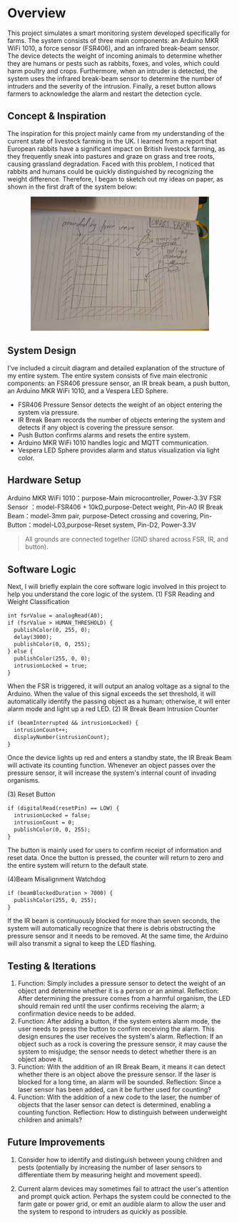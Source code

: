 # Overview
This project simulates a smart monitoring system developed specifically for farms. The system consists of three main components: an Arduino MKR WiFi 1010, a force sensor (FSR406), and an infrared break-beam sensor. The device detects the weight of incoming animals to determine whether they are humans or pests such as rabbits, foxes, and voles, which could harm poultry and crops. Furthermore, when an intruder is detected, the system uses the infrared break-beam sensor to determine the number of intruders and the severity of the intrusion. Finally, a reset button allows farmers to acknowledge the alarm and restart the detection cycle.

## Concept & Inspiration
The inspiration for this project mainly came from my understanding of the current state of livestock farming in the UK. I learned from a report that European rabbits have a significant impact on British livestock farming, as they frequently sneak into pastures and graze on grass and tree roots, causing grassland degradation. Faced with this problem, I noticed that rabbits and humans could be quickly distinguished by recognizing the weight difference. Therefore, I began to sketch out my ideas on paper, as shown in the first draft of the system below:
<p align="center">
  <img src="images/FARM_SKETCH(1).jpg" alt="Smart Farm Sketch" width="400">
</p>


## System Design
I've included a circuit diagram and detailed explanation of the structure of my entire system.
The entire system consists of five main electronic components: an FSR406 pressure sensor, an IR break beam, a push button, an Arduino MKR WiFi 1010, and a Vespera LED Sphere.
- FSR406 Pressure Sensor detects the weight of an object entering the system via pressure.
- IR Break Beam records the number of objects entering the system and detects if any object is covering the pressure sensor.
- Push Button confirms alarms and resets the entire system.
- Arduino MKR WiFi 1010 handles logic and MQTT communication.
- Vespera LED Sphere provides alarm and status visualization via light color.

## Hardware Setup
Arduino MKR WiFi 1010：purpose-Main microcontroller, Power-3.3V
FSR Sensor ：model-FSR406 + 10kΩ,purpose-Detect weight, Pin-A0
IR Break Beam：model-3mm pair, purpose-Detect crossing and covering, Pin-
Button：model-L03,purpose-Reset system, Pin-D2, Power-3.3V
> All grounds are connected together (GND shared across FSR, IR, and button).

## Software Logic
Next, I will briefly explain the core software logic involved in this project to help you understand the core logic of the system.
(1) FSR Reading and Weight Classification
```
int fsrValue = analogRead(A0);
if (fsrValue > HUMAN_THRESHOLD) {
  publishColor(0, 255, 0);
  delay(3000);
  publishColor(0, 0, 255);
} else {
  publishColor(255, 0, 0); 
  intrusionLocked = true;   
}
```
When the FSR is triggered, it will output an analog voltage as a signal to the Arduino. When the value of this signal exceeds the set threshold, it will automatically identify the passing object as a human; otherwise, it will enter alarm mode and light up a red LED.
(2) IR Break Beam Intrusion Counter
```
if (beamInterrupted && intrusionLocked) {
  intrusionCount++;
  displayNumber(intrusionCount);
}
```
Once the device lights up red and enters a standby state, the IR Break Beam will activate its counting function. Whenever an object passes over the pressure sensor, it will increase the system's internal count of invading organisms.

(3) Reset Button
```
if (digitalRead(resetPin) == LOW) {
  intrusionLocked = false;
  intrusionCount = 0;
  publishColor(0, 0, 255);
}
```
The button is mainly used for users to confirm receipt of information and reset data. Once the button is pressed, the counter will return to zero and the entire system will return to the default state.

(4)Beam Misalignment Watchdog
```
if (beamBlockedDuration > 7000) {
  publishColor(255, 0, 255);  
}
```
If the IR beam is continuously blocked for more than seven seconds, the system will automatically recognize that there is debris obstructing the pressure sensor and it needs to be removed. At the same time, the Arduino will also transmit a signal to keep the LED flashing.

## Testing & Iterations
1. Function: Simply includes a pressure sensor to detect the weight of an object and determine whether it is a person or an animal. Reflection: After determining the pressure comes from a harmful organism, the LED should remain red until the user confirms receiving the alarm; a confirmation device needs to be added.
2. Function: After adding a button, if the system enters alarm mode, the user needs to press the button to confirm receiving the alarm. This design ensures the user receives the system's alarm. Reflection: If an object such as a rock is covering the pressure sensor, it may cause the system to misjudge; the sensor needs to detect whether there is an object above it.
3. Function: With the addition of an IR Break Beam, it means it can detect whether there is an object above the pressure sensor. If the laser is blocked for a long time, an alarm will be sounded. Reflection: Since a laser sensor has been added, can it be further used for counting?
4. Function: With the addition of a new code to the laser, the number of objects that the laser sensor can detect is determined, enabling a counting function. Reflection: How to distinguish between underweight children and animals?

## Future Improvements
1. Consider how to identify and distinguish between young children and pests (potentially by increasing the number of laser sensors to differentiate them by measuring height and movement speed).

2. Current alarm devices may sometimes fail to attract the user's attention and prompt quick action. Perhaps the system could be connected to the farm gate or power grid, or emit an audible alarm to allow the user and the system to respond to intruders as quickly as possible.
